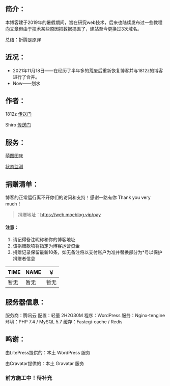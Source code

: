 ## 简介：

本博客建于2019年的暑假期间，旨在研究web技术，后来也陆续发布过一些教程向文章但由于技术某些原因把数据搞丟了，建站至今更换过3次域名。

总结：折腾是原罪

## 近况：
* 2021年11月18日——在经历了半年多的荒废后重新恢复博客并与1812z的博客进行了合并。
* Now——划水

## 作者：

1812z [传送门](https://justmyblog.net/1812z)

Shiro [传送门](https://justmyblog.net/shiro)

## 服务：

[萌图图床](https://img.moeblog.vip)

[状态监测](https://status.moeblog.vip/)

## 捐赠清单：

博客的正常运行离不开你们的访问和支持！感谢一路有你 Thank you very much！

> 捐赠地址：https://web.moeblog.vip/pay

#### 注意：
1. 请记得备注昵称和你的博客地址
2. 该捐赠款项将指定为博客运营资金
3. 捐赠记录保留最新10条，如无备注将以支付账户为准并替换部分为*号以保护捐赠者信息

TIME|NAME|￥
---|---|---
暂无|暂无|暂无

## 服务器信息：

服务商：腾讯云
配置：轻量 2H2G30M
程序：WordPress
服务：Nginx-tengine
环境：PHP 7.4 / MySQL 5.7
缓存：~~Fastcgi-cache~~ / Redis

## 鸣谢：

由LitePress提供的：本土 WordPress 服务

由Cravatar提供的：本土 Gravatar 服务

### 前方施工中！待补充

